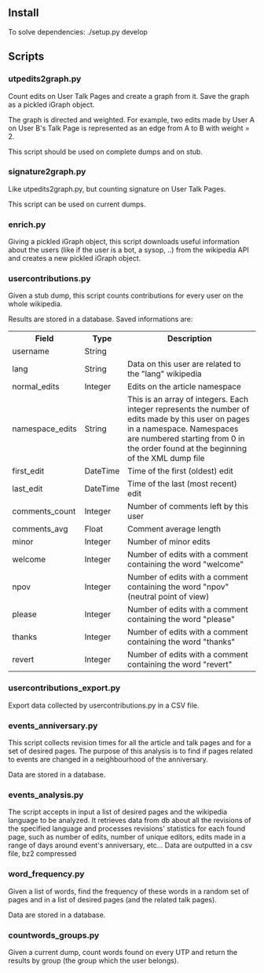 ## Install
To solve dependencies:
./setup.py develop

## Scripts
### utpedits2graph.py
Count edits on User Talk Pages and create a graph from it. Save the graph as a pickled iGraph object.

The graph is directed and weighted. For example, two edits made by User A on User B's Talk Page is represented as an edge from A to B with weight = 2.

This script should be used on complete dumps and on stub.

### signature2graph.py
Like utpedits2graph.py, but counting signature on User Talk Pages.

This script can be used on current dumps.

### enrich.py
Giving a pickled iGraph object, this script downloads useful information about the users (like if the user is a bot, a sysop, ..) from the wikipedia API and creates a new pickled iGraph object.

### usercontributions.py
Given a stub dump, this script counts contributions for every user on the whole wikipedia.

Results are stored in a database. Saved informations are:
<table>
<tr>
  <th>Field</th><th>Type</th><th>Description</th>
</tr>
<tr>
  <td>username</td><td>String</td><td></td>
</tr>
<tr>
  <td>lang</td><td>String</td><td>Data on this user are related to the "lang" wikipedia</td>
</tr>
<tr>
  <td>normal_edits</td><td>Integer</td><td>Edits on the article namespace</td>
</tr>
<tr>
  <td>namespace_edits</td><td>String</td><td>This is an array of integers. Each integer represents the number of edits made by this user on pages in a namespace. Namespaces are numbered starting from 0 in the order found at the beginning of the XML dump file</td>
</tr>
<tr>
  <td>first_edit</td><td>DateTime</td><td>Time of the first (oldest) edit</td>
</tr>
<tr>
  <td>last_edit</td><td>DateTime</td><td>Time of the last (most recent) edit</td>
</tr>
<tr>
  <td>comments_count</td><td>Integer</td><td>Number of comments left by this user</td>
</tr>
<tr>
  <td>comments_avg</td><td>Float</td><td>Comment average length</td>
</tr>
<tr>
  <td>minor</td><td>Integer</td><td>Number of minor edits</td>
</tr>
<tr>
  <td>welcome</td><td>Integer</td><td>Number of edits with a comment containing the word "welcome"</td>
</tr>
<tr>
  <td>npov</td><td>Integer</td><td>Number of edits with a comment containing the word "npov" (neutral point of view)</td>
</tr>
<tr>
  <td>please</td><td>Integer</td><td>Number of edits with a comment containing the word "please"</td>
</tr>
<tr>
  <td>thanks</td><td>Integer</td><td>Number of edits with a comment containing the word "thanks"</td>
</tr>
<tr>
  <td>revert</td><td>Integer</td><td>Number of edits with a comment containing the word "revert"</td>
</tr>
</table>

### usercontributions_export.py
Export data collected by usercontributions.py in a CSV file.

### events_anniversary.py
This script collects revision times for all the article and talk pages and for
a set of desired pages. The purpose of this analysis is to find if pages
related to events are changed in a neighbourhood of the anniversary.

Data are stored in a database.

### events_analysis.py
The script accepts in input a list of desired pages and the wikipedia language
to be analyzed. It retrieves data from db about all the revisions of the specified
language and processes revisions' statistics for each found page, such as number of
edits, number of unique editors, edits made in a range of days around event's
anniversary, etc...
Data are outputted in a csv file, bz2 compressed

### word_frequency.py
Given a list of words, find the frequency of these words in a random set of
pages and in a list of desired pages (and the related talk pages).

Data are stored in a database.

### countwords_groups.py
Given a current dump, count words found on every UTP and return the results
by group (the group which the user belongs).
